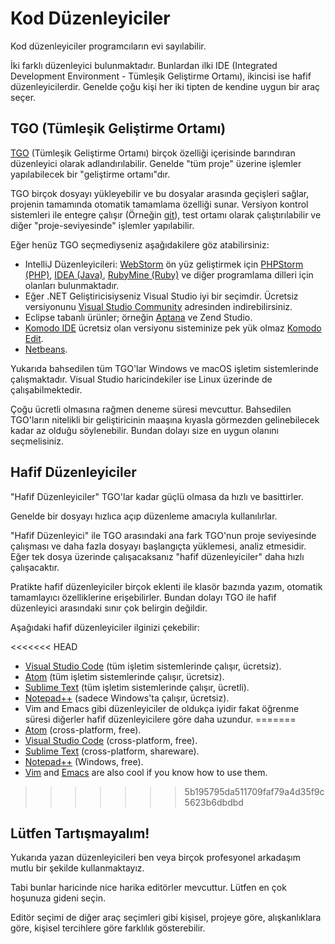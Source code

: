 # Kod Düzenleyiciler

Kod düzenleyiciler programcıların evi sayılabilir.

İki farklı düzenleyici bulunmaktadır. Bunlardan ilki IDE (Integrated Development Environment - Tümleşik Geliştirme Ortamı), ikincisi ise hafif düzenleyicilerdir. Genelde çoğu kişi her iki tipten de kendine uygun bir araç seçer.

## TGO (Tümleşik Geliştirme Ortamı)

[TGO](https://tr.wikipedia.org/wiki/T%C3%BCmle%C5%9Fik_geli%C5%9Ftirme_ortam%C4%B1) (Tümleşik Geliştirme Ortamı) birçok özelliği içerisinde barındıran düzenleyici olarak adlandırılabilir. Genelde "tüm proje" üzerine işlemler yapılabilecek bir "geliştirme ortamı"dır.

TGO birçok dosyayı yükleyebilir ve bu dosyalar arasında geçişleri sağlar, projenin tamamında otomatik tamamlama özelliği sunar. Versiyon kontrol sistemleri ile entegre çalışır (Örneğin [git](https://git-scm.com/)), test ortamı olarak çalıştırılabilir ve diğer "proje-seviyesinde" işlemler yapılabilir.

Eğer henüz TGO seçmediyseniz aşağıdakilere göz atabilirsiniz:

- IntelliJ Düzenleyicileri: [WebStorm](http://www.jetbrains.com/webstorm/) ön yüz geliştirmek için [PHPStorm (PHP)](http://www.jetbrains.com/phpstorm/), [IDEA (Java)](http://www.jetbrains.com/idea/), [RubyMine (Ruby)](http://www.jetbrains.com/ruby/) ve diğer programlama dilleri için olanları bulunmaktadır.
- Eğer .NET Geliştiricisiyseniz Visual Studio iyi bir seçimdir. Ücretsiz versiyonunu [Visual Studio Community](https://www.visualstudio.com/vs/community/) adresinden indirebilirsiniz.
- Eclipse tabanlı ürünler; örneğin [Aptana](http://www.aptana.com/) ve Zend Studio.
- [Komodo IDE](http://www.activestate.com/komodo-ide) ücretsiz olan versiyonu sisteminize pek yük olmaz [Komodo Edit](http://www.activestate.com/komodo-edit).
- [Netbeans](http://netbeans.org/).

Yukarıda bahsedilen tüm TGO'lar Windows ve macOS işletim sistemlerinde çalışmaktadır. Visual Studio haricindekiler ise Linux üzerinde de çalışabilmektedir.

Çoğu ücretli olmasına rağmen deneme süresi mevcuttur. Bahsedilen TGO'ların nitelikli bir geliştiricinin maaşına kıyasla görmezden gelinebilecek kadar az olduğu söylenebilir. Bundan dolayı size en uygun olanını seçmelisiniz.

## Hafif Düzenleyiciler

"Hafif Düzenleyiciler" TGO'lar kadar güçlü olmasa da hızlı ve basittirler.

Genelde bir dosyayı hızlıca açıp düzenleme amacıyla kullanılırlar.

"Hafif Düzenleyici" ile TGO arasındaki ana fark TGO'nun proje seviyesinde çalışması ve daha fazla dosyayı başlangıçta yüklemesi, analiz etmesidir. Eğer tek dosya üzerinde çalışacaksanız "hafif düzenleyiciler" daha hızlı çalışacaktır.

Pratikte hafif düzenleyiciler birçok eklenti ile klasör bazında yazım, otomatik tamamlayıcı özelliklerine erişebilirler. Bundan dolayı TGO ile hafif düzenleyici arasındaki sınır çok belirgin değildir.

Aşağıdaki hafif düzenleyiciler ilginizi çekebilir:

<<<<<<< HEAD
- [Visual Studio Code](https://code.visualstudio.com/) (tüm işletim sistemlerinde çalışır, ücretsiz).
- [Atom](https://atom.io/) (tüm işletim sistemlerinde çalışır, ücretsiz).
- [Sublime Text](http://www.sublimetext.com) (tüm işletim sistemlerinde çalışır, ücretli).
- [Notepad++](https://notepad-plus-plus.org/) (sadece Windows'ta çalışır, ücretsiz).
- Vim and Emacs gibi düzenleyiciler de oldukça iyidir fakat öğrenme süresi diğerler hafif düzenleyicilere göre daha uzundur.
=======
- [Atom](https://atom.io/) (cross-platform, free).
- [Visual Studio Code](https://code.visualstudio.com/) (cross-platform, free).
- [Sublime Text](http://www.sublimetext.com) (cross-platform, shareware).
- [Notepad++](https://notepad-plus-plus.org/) (Windows, free).
- [Vim](http://www.vim.org/) and [Emacs](https://www.gnu.org/software/emacs/) are also cool if you know how to use them.
>>>>>>> 5b195795da511709faf79a4d35f9c5623b6dbdbd

## Lütfen Tartışmayalım!

Yukarıda yazan düzenleyicileri ben veya birçok profesyonel arkadaşım mutlu bir şekilde kullanmaktayız.

Tabi bunlar haricinde nice harika editörler mevcuttur. Lütfen en çok hoşunuza gideni seçin.

Editör seçimi de diğer araç seçimleri gibi kişisel, projeye göre, alışkanlıklara göre, kişisel tercihlere göre farklılık gösterebilir.
